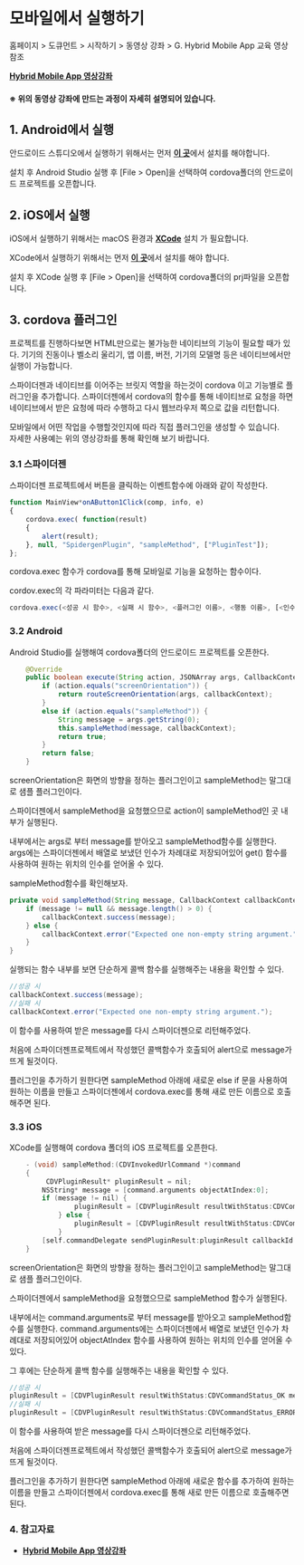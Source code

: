 # 모바일에서 실행하기


홈페이지 > 도큐먼트 > 시작하기 > 동영상 강좌 > G. Hybrid Mobile App 교육 영상 참조

<a href="https://wikidocs.net/106906" target="_blank"><strong>Hybrid Mobile App 영상강좌</strong></a> 

#### ※ 위의 동영상 강좌에 만드는 과정이 자세히 설명되어 있습니다.



## 1. Android에서 실행

안드로이드 스튜디오에서 실행하기 위해서는 먼저 <a href="https://developer.android.com/studio" target="_blank"><strong>이 곳</strong></a>에서 설치를 해야합니다.

설치 후 Android Studio 실행 후 [File > Open]을 선택하여 cordova폴더의 안드로이드 프로젝트를 오픈합니다. 

## 2. iOS에서 실행

iOS에서 실행하기 위해서는 macOS 환경과 <a href="https://apps.apple.com/kr/app/xcode/id497799835" target="_blank"><strong>XCode</strong></a> 설치 가 필요합니다.

XCode에서 실행하기 위해서는 먼저 <a href="https://apps.apple.com/kr/app/xcode/id497799835" target="_blank"><strong>이 곳</strong></a>에서 설치를 해야 합니다.

설치 후 XCode 실행 후 [File > Open]을 선택하여 cordova폴더의 prj파일을 오픈합니다. 


## 3. cordova 플러그인

프로젝트를 진행하다보면 HTML만으로는 불가능한 네이티브의 기능이 필요할 때가 있다. 기기의 진동이나 벨소리 울리기, 앱 이름, 버전, 기기의 모델명 등은 네이티브에서만 실행이 가능합니다.

스파이더젠과 네이티브를 이어주는 브릿지 역할을 하는것이 cordova 이고 기능별로 플러그인을 추가합니다. 스파이더젠에서 cordova의 함수를 통해 네이티브로 요청을 하면 네이티브에서 받은 요청에 따라 수행하고 다시 웹브라우저 쪽으로 값을 리턴합니다.

모바일에서 어떤 작업을 수행할것인지에 따라 직접 플러그인을 생성할 수 있습니다.<br>
자세한 사용예는 위의 영상강좌를 통해 확인해 보기 바랍니다.

### 3.1 스파이더젠

스파이더젠 프로젝트에서 버튼을 클릭하는 이벤트함수에 아래와 같이 작성한다.

```javascript
function MainView*onAButton1Click(comp, info, e)
{
	cordova.exec( function(result)
	{
		alert(result);
	}, null, "SpidergenPlugin", "sampleMethod", ["PluginTest"]);
};
```

cordova.exec 함수가 cordova를 통해 모바일로 기능을 요청하는 함수이다.

cordov.exec의 각 파라미터는 다음과 같다.

```javascript
cordova.exec(<성공 시 함수>, <실패 시 함수>, <플러그인 이름>, <행동 이름>, [<인수>]);
```

### 3.2 Android

Android Studio를 실행해여 cordova폴더의 안드로이드 프로젝트를 오픈한다.


```java
    @Override
    public boolean execute(String action, JSONArray args, CallbackContext callbackContext) throws JSONException {
        if (action.equals("screenOrientation")) {
            return routeScreenOrientation(args, callbackContext);
        }
        else if (action.equals("sampleMethod")) {
            String message = args.getString(0);
            this.sampleMethod(message, callbackContext);
            return true;
        }
        return false;
    }
```

screenOrientation은 화면의 방향을 정하는 플러그인이고 sampleMethod는 말그대로 샘플 플러그인이다.

스파이더젠에서 sampleMethod을 요청했으므로 action이 sampleMethod인 곳 내부가  실행된다.

내부에서는 args로 부터 message를 받아오고 sampleMethod함수를 실행한다. args에는 스파이더젠에서 배열로 보냈던 인수가 차례대로 저장되어있어 get() 함수를 사용하여 원하는 위치의 인수를 얻어올 수 있다.

sampleMethod함수를 확인해보자.

```java
private void sampleMethod(String message, CallbackContext callbackContext) {
    if (message != null && message.length() > 0) {
        callbackContext.success(message);
    } else {
        callbackContext.error("Expected one non-empty string argument.");
    }
}
```

실행되는 함수 내부를 보면 단순하게 콜백 함수를 실행해주는 내용을 확인할 수 있다.

```java
//성공 시
callbackContext.success(message);
//실패 시
callbackContext.error("Expected one non-empty string argument.");
```

이 함수를 사용하여 받은 message를 다시 스파이더젠으로 리턴해주었다.

처음에 스파이더젠프로젝트에서 작성했던 콜백함수가 호출되어 alert으로 message가 뜨게 될것이다.

플러그인을 추가하기 원한다면 sampleMethod 아래에 새로운 else if 문을 사용하여 원하는 이름을 만들고 스파이더젠에서 cordova.exec를 통해 새로 만든 이름으로 호출해주면 된다.

### 3.3 iOS

XCode를 실행해여 cordova 폴더의 iOS 프로젝트를 오픈한다.

```C
    - (void) sampleMethod:(CDVInvokedUrlCommand *)command
    {
         CDVPluginResult* pluginResult = nil;
        NSString* message = [command.arguments objectAtIndex:0];
        if (message != nil) {
                pluginResult = [CDVPluginResult resultWithStatus:CDVCommandStatus_OK messageAsString:message];
            } else {
                pluginResult = [CDVPluginResult resultWithStatus:CDVCommandStatus_ERROR messageAsString:@"Arg was null"];
            }
        [self.commandDelegate sendPluginResult:pluginResult callbackId:command.callbackId];
    }
```

screenOrientation은 화면의 방향을 정하는 플러그인이고 sampleMethod는 말그대로 샘플 플러그인이다.

스파이더젠에서 sampleMethod을 요청했으므로 sampleMethod 함수가  실행된다.

내부에서는 command.arguments로 부터 message를 받아오고 sampleMethod함수를 실행한다. command.arguments에는 스파이더젠에서 배열로 보냈던 인수가 차례대로 저장되어있어 objectAtIndex 함수를 사용하여 원하는 위치의 인수를 얻어올 수 있다.

그 후에는 단순하게 콜백 함수를 실행해주는 내용을 확인할 수 있다.

```C
//성공 시
pluginResult = [CDVPluginResult resultWithStatus:CDVCommandStatus_OK messageAsString:message];
//실패 시
pluginResult = [CDVPluginResult resultWithStatus:CDVCommandStatus_ERROR messageAsString:@"Arg was null"];
```

이 함수를 사용하여 받은 message를 다시 스파이더젠으로 리턴해주었다.

처음에 스파이더젠프로젝트에서 작성했던 콜백함수가 호출되어 alert으로 message가 뜨게 될것이다.

플러그인을 추가하기 원한다면 sampleMethod 아래에 새로운 함수를 추가하여 원하는 이름을 만들고 스파이더젠에서 cordova.exec를 통해 새로 만든 이름으로 호출해주면 된다.


### 4. 참고자료

* <a href="https://wikidocs.net/106906" target="_blank"><strong>Hybrid Mobile App 영상강좌</strong></a> 
  

